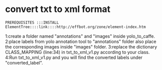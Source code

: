 # convert txt to xml format
```
PREREQUISITES :::INSTALL ElementTree::::link::::http://effbot.org/zone/element-index.htm

```
1:create a folder named "annotations" and "images" inside yolo_to_caffe.
2:place labels from yolo annotation tool to "annotations" folder also place the corresponding images inside "images" folder.
3:replace the dictionary CLASS_MAPPING (line:34) in txt_to_xml_v1.py according to your class. 
4:Run txt_to_xml_v1.py and you will find the converted labels under "converted_label".
